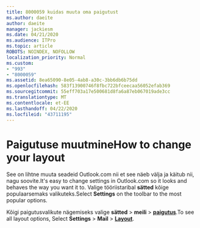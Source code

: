 ```yaml
---
title: 8000059 kuidas muuta oma paigutust
ms.author: daeite
author: daeite
manager: jackiesm
ms.date: 04/21/2020
ms.audience: ITPro
ms.topic: article
ROBOTS: NOINDEX, NOFOLLOW
localization_priority: Normal
ms.custom:
- "993"
- "8000059"
ms.assetid: 8ea65090-8e05-4ab8-a30c-3bb6db6b75dd
ms.openlocfilehash: 583f13900746f8fbc722bfceecaa56052efab369
ms.sourcegitcommit: 55eff703a17e500681d8fa6a87eb067019ade3cc
ms.translationtype: MT
ms.contentlocale: et-EE
ms.lasthandoff: 04/22/2020
ms.locfileid: "43711195"
---
```

# <a name="how-to-change-your-layout"></a><span data-ttu-id="ef69c-102">Paigutuse muutmine</span><span class="sxs-lookup"><span data-stu-id="ef69c-102">How to change your layout</span></span>

<span data-ttu-id="ef69c-103">See on lihtne muuta seadeid Outlook.com nii et see näeb välja ja käitub nii, nagu soovite.</span><span class="sxs-lookup"><span data-stu-id="ef69c-103">It's easy to change settings in Outlook.com so it looks and behaves the way you want it to.</span></span> <span data-ttu-id="ef69c-104">Valige tööriistaribal **sätted** kõige populaarsemaks valikuteks.</span><span class="sxs-lookup"><span data-stu-id="ef69c-104">Select **Settings** on the toolbar to the most popular options.</span></span>

<span data-ttu-id="ef69c-105">Kõigi paigutusvalikute nägemiseks valige **sätted** > **meili** > [**paigutus**](https://outlook.live.com/mail/options/mail/layout).</span><span class="sxs-lookup"><span data-stu-id="ef69c-105">To see all layout options, Select **Settings** > **Mail** > [**Layout**](https://outlook.live.com/mail/options/mail/layout).</span></span>
  